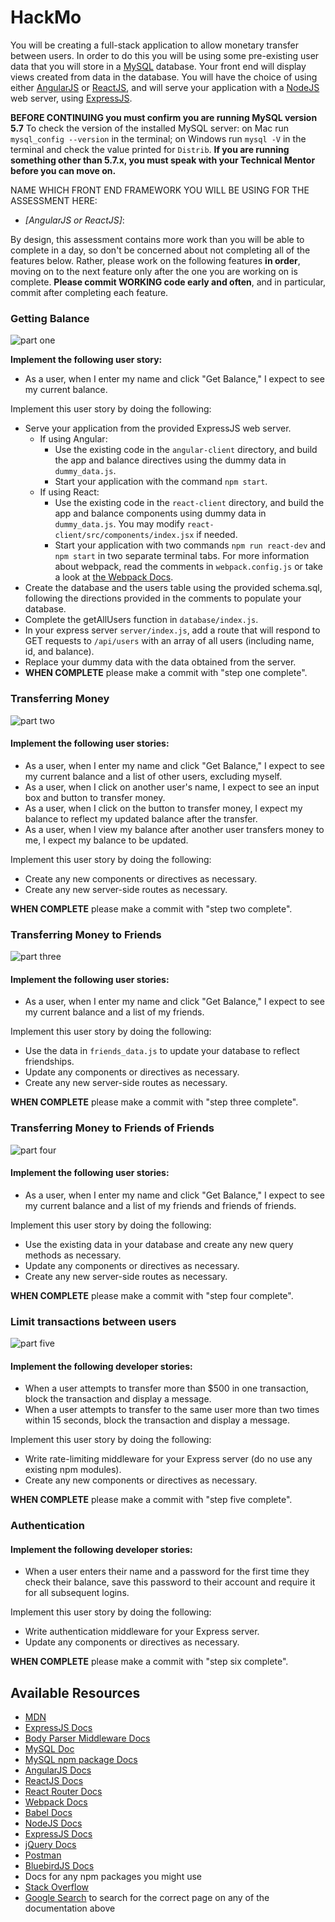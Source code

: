 # HackMo

You will be creating a full-stack application to allow monetary transfer between users. In order to do this you will be using some pre-existing user data that you will store in a [MySQL](https://dev.mysql.com/doc/refman/5.7/en/) database. Your front end will display views created from data in the database. You will have the choice of using either [AngularJS](https://angularjs.org/) or [ReactJS](https://facebook.github.io/react/), and will serve your application with a [NodeJS](https://nodejs.org/) web server, using [ExpressJS](https://expressjs.com/).

**BEFORE CONTINUING you must confirm you are running MySQL version 5.7** 
To check the version of the installed MySQL server: on Mac run `mysql_config --version` in the terminal; on Windows run `mysql -V` in the terminal and check the value printed for `Distrib`. **If you are running something other than 5.7.x, you must speak with your Technical Mentor before you can move on.**

NAME WHICH FRONT END FRAMEWORK YOU WILL BE USING FOR THE ASSESSMENT HERE:
* *[AngularJS or ReactJS]*:

By design, this assessment contains more work than you will be able to complete in a day, so don't be concerned about not completing all of the features below. Rather, please work on the following features **in order**, moving on to the next feature only after the one you are working on is complete. **Please commit WORKING code early and often**, and in particular, commit after completing each feature.

### Getting Balance

![part one][one]

**Implement the following user story:**
 * As a user, when I enter my name and click "Get Balance," I expect to see my current balance.

Implement this user story by doing the following:
* Serve your application from the provided ExpressJS web server.
  * If using Angular:
    * Use the existing code in the `angular-client` directory, and build the app and balance directives using the dummy data in `dummy_data.js`.
    * Start your application with the command `npm start`.
  * If using React:
    * Use the existing code in the `react-client` directory, and build the app and balance components using dummy data in `dummy_data.js`. You may modify `react-client/src/components/index.jsx` if needed.
    * Start your application with two commands `npm run react-dev` and `npm start` in two separate terminal tabs. For more information about webpack, read the comments in `webpack.config.js` or take a look at [the Webpack Docs](https://webpack.github.io/docs/).
* Create the database and the users table using the provided schema.sql, following the directions provided in the comments to populate your database.
* Complete the getAllUsers function in `database/index.js`.
* In your express server `server/index.js`, add a route that will respond to GET requests to `/api/users` with an array of all users (including name, id, and balance).
* Replace your dummy data with the data obtained from the server.
* **WHEN COMPLETE** please make a commit with "step one complete".

### Transferring Money

![part two][two]

#### Implement the following user stories:
  * As a user, when I enter my name and click "Get Balance," I expect to see my current balance and a list of other users, excluding myself.
  * As a user, when I click on another user's name, I expect to see an input box and button to transfer money.
  * As a user, when I click on the button to transfer money, I expect my balance to reflect my updated balance after the transfer.
  * As a user, when I view my balance after another user transfers money to me, I expect my balance to be updated.


Implement this user story by doing the following:
  * Create any new components or directives as necessary.
  * Create any new server-side routes as necessary.

**WHEN COMPLETE** please make a commit with "step two complete".

### Transferring Money to Friends

![part three][three]

#### Implement the following user stories:
  * As a user, when I enter my name and click "Get Balance," I expect to see my current balance and a list of my friends.

Implement this user story by doing the following:
  * Use the data in `friends_data.js` to update your database to reflect friendships.
  * Update any components or directives as necessary.
  * Create any new server-side routes as necessary.  

**WHEN COMPLETE** please make a commit with "step three complete".

### Transferring Money to Friends of Friends

![part four][four]

#### Implement the following user stories:
  * As a user, when I enter my name and click "Get Balance," I expect to see my current balance and a list of my friends and friends of friends.

Implement this user story by doing the following:
  * Use the existing data in your database and create any new query methods as necessary.
  * Update any components or directives as necessary.
  * Create any new server-side routes as necessary.  

**WHEN COMPLETE** please make a commit with "step four complete".

### Limit transactions between users

![part five][five]

#### Implement the following developer stories:
  * When a user attempts to transfer more than $500 in one transaction, block the transaction and display a message.
  * When a user attempts to transfer to the same user more than two times within 15 seconds, block the transaction and display a message.

Implement this user story by doing the following:
  * Write rate-limiting middleware for your Express server (do no use any existing npm modules).
  * Create any new components or directives as necessary.

**WHEN COMPLETE** please make a commit with "step five complete".

### Authentication

#### Implement the following developer stories:
  * When a user enters their name and a password for the first time they check their balance, save this password to their account and require it for all subsequent logins.

Implement this user story by doing the following:
  * Write authentication middleware for your Express server.
  * Update any components or directives as necessary.

**WHEN COMPLETE** please make a commit with "step six complete".

## Available Resources

* [MDN](https://developer.mozilla.org/)
* [ExpressJS Docs](https://expressjs.com/)
* [Body Parser Middleware Docs](https://github.com/expressjs/body-parser)
* [MySQL Doc](https://dev.mysql.com/doc/refman/5.7/en/)
* [MySQL npm package Docs](https://www.npmjs.com/package/mysql)
* [AngularJS Docs](https://angularjs.org/)
* [ReactJS Docs](https://facebook.github.io/react/)
* [React Router Docs](https://github.com/ReactTraining/react-router/tree/master/docs)
* [Webpack Docs](https://webpack.github.io/docs/)
* [Babel Docs](https://babeljs.io/docs/setup/)
* [NodeJS Docs](https://nodejs.org/)
* [ExpressJS Docs](https://expressjs.com/)
* [jQuery Docs](https://jquery.com/)
* [Postman](https://www.getpostman.com/)
* [BluebirdJS Docs](http://bluebirdjs.com/)
* Docs for any npm packages you might use
* [Stack Overflow](http://stackoverflow.com/)
* [Google Search](https://google.com) to search for the correct page on any of the documentation above

[one]: PART1.gif
[two]: PART2.gif
[three]: PART3.gif
[four]: PART4.gif
[five]: PART5.gif
